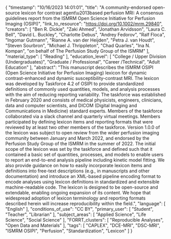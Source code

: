 {
    "timestamp": "10/16/2023 14:01:01",
    "title": "A community-endorsed open-source lexicon for contrast agent\u2013based perfusion MRI: A consensus guidelines report from the ISMRM Open Science Initiative for Perfusion Imaging (OSIPI)",
    "link_to_resource": "https://doi.org/10.1002/mrm.29840",
    "creators": [
        "Ben R. Dickie",
        "Zaki Ahmed",
        "Jonathan Arvidsson",
        "Laura C. Bell",
        "David L. Buckley",
        "Charlotte Debus",
        "Andrey Fedorov",
        "Ralf Floca",
        "Ingomar Gutmann",
        "Rianne A. van der Heijden",
        "Petra J. van Houdt",
        "Steven Sourbron",
        "Michael J. Thrippleton",
        "Chad Quarles",
        "Ina N. Kompan",
        "on behalf of The Perfusion Study Group of the ISMRM"
    ],
    "material_type": [
        "Reading"
    ],
    "education_level": [
        "College / Upper Division (Undergraduates)",
        "Graduate / Professional",
        "Career /Technical",
        "Adult Education"
    ],
    "abstract": "This manuscript describes the ISMRM OSIPI (Open Science Initiative for Perfusion Imaging) lexicon for dynamic contrast-enhanced and dynamic susceptibility-contrast MRI. The lexicon was developed by Taskforce 4.2 of OSIPI to provide standardized definitions of commonly used quantities, models, and analysis processes with the aim of reducing reporting variability. The taskforce was established in February 2020 and consists of medical physicists, engineers, clinicians, data and computer scientists, and DICOM (Digital Imaging and Communications in Medicine) standard experts. Members of the taskforce collaborated via a slack channel and quarterly virtual meetings. Members participated by defining lexicon items and reporting formats that were reviewed by at least two other members of the taskforce. Version 1.0.0 of the lexicon was subject to open review from the wider perfusion imaging community between January and March 2022, and endorsed by the Perfusion Study Group of the ISMRM in the summer of 2022. The initial scope of the lexicon was set by the taskforce and defined such that it contained a basic set of quantities, processes, and models to enable users to report an end-to-end analysis pipeline including kinetic model fitting. We also provide guidance on how to easily incorporate lexicon items and definitions into free-text descriptions (e.g., in manuscripts and other documentation) and introduce an XML-based pipeline encoding format to encode analyses using lexicon definitions in standardized and extensible machine-readable code. The lexicon is designed to be open-source and extendable, enabling ongoing expansion of its content. We hope that widespread adoption of lexicon terminology and reporting formats described herein will increase reproducibility within the field.",
    "language": [
        "English"
    ],
    "conditions_of_use": "CC BY",
    "primary_user": [
        "Student",
        "Teacher",
        "Librarian"
    ],
    "subject_areas": [
        "Applied Science",
        "Life Science",
        "Social Science"
    ],
    "FORRT_clusters": [
        "Reproducible Analyses",
        "Open Data and Materials"
    ],
    "tags": [
        "CAPLEX",
        "DCE-MRI",
        "DSC-MRI",
        "ISMRM OSIPI",
        "Perfusion",
        "Standardization",
        "Lexicon"
    ]
}